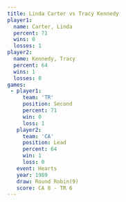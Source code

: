 ```yaml
---
title: Linda Carter vs Tracy Kennedy
player1:              
  name: Carter, Linda 
  percent: 71         
  wins: 0             
  losses: 1           
player2:              
  name: Kennedy, Tracy
  percent: 64         
  wins: 1             
  losses: 0           
games:
 - player1:          
     team: 'TR'      
     position: Second
     percent: 71     
     win: 0          
     loss: 1         
   player2:        
     team: 'CA'    
     position: Lead
     percent: 64   
     win: 1        
     loss: 0       
   event: Hearts       
   year: 1989          
   draw: Round Robin(9)
   score: CA 8 - TR 6  
---
```


